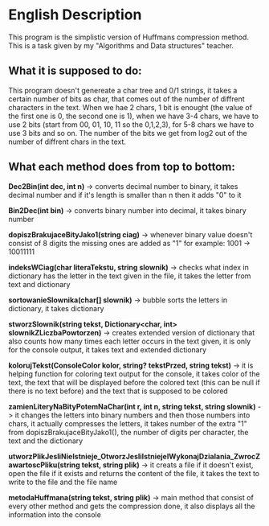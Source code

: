 # English Description

This program is the simplistic version of Huffmans compression method. This is a task given by my "Algorithms and Data structures" teacher.

## What it is supposed to do:

This program doesn't genereate a char tree and 0/1 strings, it takes a certain number of bits as char, that comes out of the number of diffrent characters in the text. When we hae 2 chars, 1 bit is enought (the value of the first one is 0, the second one is 1), when we have 3-4 chars, we have to use 2 bits (start from 00, 01, 10, 11 so the 0,1,2,3), for 5-8 chars we have to use 3 bits and so on. The number of the bits we get from log2 out of the number of diffrent chars in the text.

## What each method does from top to bottom:

**Dec2Bin(int dec, int n)** -> converts decimal number to binary, it takes decimal number and if it's length is smaller than n then it adds "0" to it

**Bin2Dec(int bin)** -> converts binary number into decimal, it takes binary number

**dopiszBrakujaceBityJako1(string ciag)** -> whenever binary value doesn't consist of 8 digits the missing ones are added as "1" for example: 1001 -> 10011111

**indeksWCiag(char literaTekstu, string slownik)** -> checks what index in dictionary has the letter in the text given in the file, it takes the letter from text and dictionary

**sortowanieSlownika(char[] slownik)** -> bubble sorts the letters in dictionary, it takes dictionary

**stworzSlownik(string tekst, Dictionary<char, int> slownikZLiczbaPowtorzen)** -> creates extended version of dictionary that also counts how many times each letter occurs in the text given, it is only for the console output, it takes text and extended dictionary

**kolorujTekst(ConsoleColor kolor, string? tekstPrzed, string tekst)** -> it is helping function for coloring text output for the console, it takes color of the text, the text that will be displayed before the colored text (this can be null if there is no text before) and the text that is supposed to be colored

**zamienLiteryNaBityPotemNaChar(int r, int n, string tekst, string slownik)** -> it changes the letters into binary numbers and then those numbers into chars, it actually compresses the letters, it takes number of the extra "1" from dopiszBrakujaceBityJako1(), the number of digits per character, the text and the dictionary

**utworzPlikJesliNieIstnieje_OtworzJesliIstniejeIWykonajDzialania_ZwrocZawartoscPliku(string tekst, string plik)** -> it creats a file if it doesn't exist, open the file if it exists and returns the content of the file, it takes the text to write to the file and the file name

**metodaHuffmana(string tekst, string plik)** -> main method that consist of every other method and gets the compression done, it also displays all the information into the console
